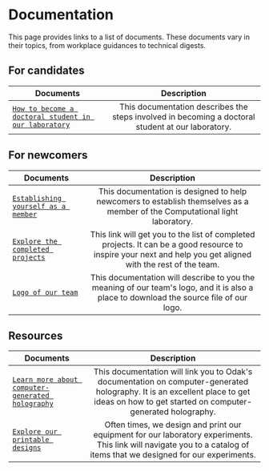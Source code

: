 # Documentation
This page provides links to a list of documents.
These documents vary in their topics, from workplace guidances to technical digests.

## For candidates
| Documents | Description   |
| ------------- |:-------------:|
| [`How to become a doctoral student in our laboratory`](become_phd_student.md) | This documentation describes the steps involved in becoming a doctoral student at our laboratory. |


## For newcomers
| Documents | Description   |
| ------------- |:-------------:|
| [`Establishing yourself as a member`](getting_started.md) | This documentation is designed to help newcomers to establish themselves as a member of the Computational light laboratory. |
| [`Explore the completed projects`](../publications) | This link will get you to the list of completed projects. It can be a good resource to inspire your next and help you get aligned with the rest of the team. |
| [`Logo of our team`](logo.md) | This documentation will describe to you the meaning of our team's logo, and it is also a place to download the source file of our logo. |

## Resources
| Documents | Description   |
| ------------- |:-------------:|
| [`Learn more about computer-generated holography`](https://kunguz.github.io/odak/cgh/) | This documentation will link you to Odak's documentation on computer-generated holography. It is an excellent place to get ideas on how to get started on computer-generated holography. |
| [`Explore our printable designs`](https://github.com/complight/optomechanics) | Often times, we design and print our equipment for our laboratory experiments. This link will navigate you to a catalog of items that we designed for our experiments.|
